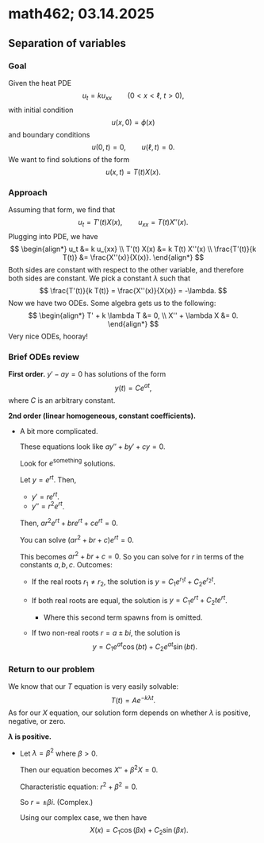 # math462; 03.14.2025

## Separation of variables

### Goal

Given the heat PDE
$$
u_t = k u_{xx} \qquad (0 < x < \ell,\ t > 0),
$$
with initial condition
$$
u(x, 0) = \phi(x)
$$
and boundary conditions
$$
u(0, t) = 0, \qquad u(\ell, t) = 0.
$$
We want to find solutions of the form
$$
u(x, t) = T(t) X(x).
$$

### Approach

Assuming that form, we find that
$$
u_t = T'(t) X(x), \qquad u_{xx} = T(t) X''(x).
$$
Plugging into PDE, we have
$$
\begin{align*}
	u_t &= k u_{xx} \\
	T'(t) X(x) &= k T(t) X''(x) \\
	\frac{T'(t)}{k T(t)} &= \frac{X''(x)}{X(x)}.
\end{align*}
$$
Both sides are constant with respect to the other variable, and therefore both sides are constant. We pick a constant $\lambda$ such that
$$
\frac{T'(t)}{k T(t)} = \frac{X''(x)}{X(x)} = -\lambda.
$$
Now we have two ODEs. Some algebra gets us to the following:
$$
\begin{align*}
	T' + k \lambda T &= 0, \\
	X'' + \lambda X &= 0.
\end{align*}
$$
Very nice ODEs, hooray!

### Brief ODEs review

**First order.** $y' - ay = 0$ has solutions of the form
$$
y(t) = Ce^{at},
$$
where $C$ is an arbitrary constant.

**2nd order (linear homogeneous, constant coefficients).**

- A bit more complicated.

  These equations look like $ay'' + by' + cy = 0$.

  Look for $e^{\text{something}}$ solutions.

  Let $y = e^{rt}$. Then,

  - $y' = r e^{rt}$.
  - $y'' = r^2 e^{rt}$.

  Then, $ar^2 e^{rt} + br e^{rt} + c e^{rt} = 0$.

  You can solve $(ar^2 + br + c) e^{rt} = 0$.

  This becomes $ar^2 + br + c = 0$. So you can solve for $r$ in terms of the constants $a, b, c$. Outcomes:

  - If the real roots $r_1 \neq r_2$, the solution is $y = C_1 e^{r_1 t} + C_2 e^{r_2 t}$.

  - If both real roots are equal, the solution is $y = C_1 e^{rt} + C_2  t e^{rt}$.

    - Where this second term spawns from is omitted.

  - If two non-real roots $r = a \pm bi$, the solution is
    $$
    y = C_1 e^{at} \cos (bt) + C_2 e^{at} \sin (bt).
    $$

### Return to our problem

We know that our $T$ equation is very easily solvable:
$$
T(t) = A e^{-k \lambda t}.
$$
As for our $X$ equation, our solution form depends on whether $\lambda$ is positive, negative, or zero.

**$\lambda$ is positive.**

- Let $\lambda = \beta^2$ where $\beta > 0$.

  Then our equation becomes $X'' + \beta^2 X = 0$.

  Characteristic equation: $r^2 + \beta^2 = 0$.

  So $r = \pm \beta i$. (Complex.)

  Using our complex case, we then have
  $$
  X(x) = C_1 \cos (\beta x) + C_2 \sin(\beta x).
  $$
  